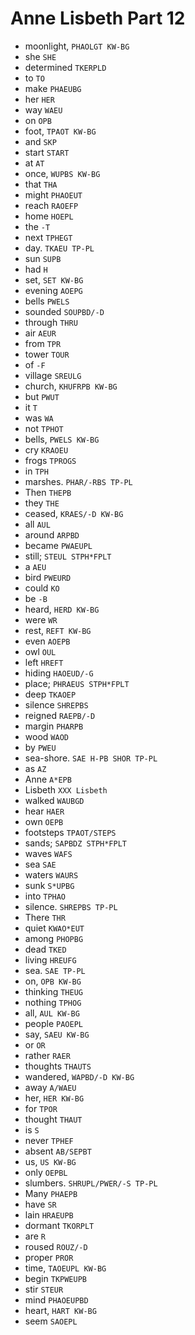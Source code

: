 # Anne Lisbeth Part 12

* moonlight, `PHAOLGT KW-BG`
* she `SHE`
* determined `TKERPLD`
* to `TO`
* make `PHAEUBG`
* her `HER`
* way `WAEU`
* on `OPB`
* foot, `TPAOT KW-BG`
* and `SKP`
* start `START`
* at `AT`
* once, `WUPBS KW-BG`
* that `THA`
* might `PHAOEUT`
* reach `RAOEFP`
* home `HOEPL`
* the `-T`
* next `TPHEGT`
* day. `TKAEU TP-PL`
* sun `SUPB`
* had `H`
* set, `SET KW-BG`
* evening `AOEPG`
* bells `PWELS`
* sounded `SOUPBD/-D`
* through `THRU`
* air `AEUR`
* from `TPR`
* tower `TOUR`
* of `-F`
* village `SREULG`
* church, `KHUFRPB KW-BG`
* but `PWUT`
* it `T`
* was `WA`
* not `TPHOT`
* bells, `PWELS KW-BG`
* cry `KRAOEU`
* frogs `TPROGS`
* in `TPH`
* marshes. `PHAR/-RBS TP-PL`
* Then `THEPB`
* they `THE`
* ceased, `KRAES/-D KW-BG`
* all `AUL`
* around `ARPBD`
* became `PWAEUPL`
* still; `STEUL STPH*FPLT`
* a `AEU`
* bird `PWEURD`
* could `KO`
* be `-B`
* heard, `HERD KW-BG`
* were `WR`
* rest, `REFT KW-BG`
* even `AOEPB`
* owl `OUL`
* left `HREFT`
* hiding `HAOEUD/-G`
* place; `PHRAEUS STPH*FPLT`
* deep `TKAOEP`
* silence `SHREPBS`
* reigned `RAEPB/-D`
* margin `PHARPB`
* wood `WAOD`
* by `PWEU`
* sea-shore. `SAE H-PB SHOR TP-PL`
* as `AZ`
* Anne `A*EPB`
* Lisbeth `XXX Lisbeth`
* walked `WAUBGD`
* hear `HAER`
* own `OEPB`
* footsteps `TPAOT/STEPS`
* sands; `SAPBDZ STPH*FPLT`
* waves `WAFS`
* sea `SAE`
* waters `WAURS`
* sunk `S*UPBG`
* into `TPHAO`
* silence. `SHREPBS TP-PL`
* There `THR`
* quiet `KWAO*EUT`
* among `PHOPBG`
* dead `TKED`
* living `HREUFG`
* sea. `SAE TP-PL`
* on, `OPB KW-BG`
* thinking `THEUG`
* nothing `TPHOG`
* all, `AUL KW-BG`
* people `PAOEPL`
* say, `SAEU KW-BG`
* or `OR`
* rather `RAER`
* thoughts `THAUTS`
* wandered, `WAPBD/-D KW-BG`
* away `A/WAEU`
* her, `HER KW-BG`
* for `TPOR`
* thought `THAUT`
* is `S`
* never `TPHEF`
* absent `AB/SEPBT`
* us, `US KW-BG`
* only `OEPBL`
* slumbers. `SHRUPL/PWER/-S TP-PL`
* Many `PHAEPB`
* have `SR`
* lain `HRAEUPB`
* dormant `TKORPLT`
* are `R`
* roused `ROUZ/-D`
* proper `PROR`
* time, `TAOEUPL KW-BG`
* begin `TKPWEUPB`
* stir `STEUR`
* mind `PHAOEUPBD`
* heart, `HART KW-BG`
* seem `SAOEPL`
